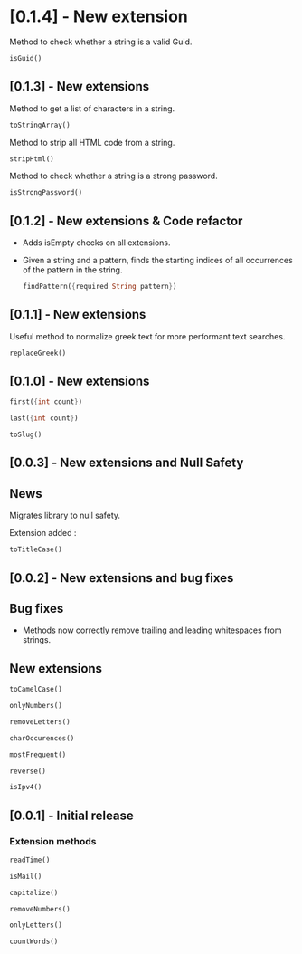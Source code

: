 # [0.1.4] - New extension

Method to check whether a string is a valid Guid.

```dart
isGuid()
```

## [0.1.3] - New extensions

Method to get a list of characters in a string.

```dart
toStringArray()
```

Method to strip all HTML code from a string.

```dart
stripHtml()
```

Method to check whether a string is a strong password.

```dart
isStrongPassword()
```

## [0.1.2] - New extensions & Code refactor

* Adds isEmpty checks on all extensions.

* Given a string and a pattern, finds the starting indices of all occurrences of the pattern in the string.

    ```dart
    findPattern({required String pattern})
    ```

## [0.1.1] - New extensions

Useful method to normalize greek text for more performant text searches.

```dart
replaceGreek()
```

## [0.1.0] - New extensions

```dart
first({int count})
```

```dart
last({int count})
```

```dart
toSlug()
```

## [0.0.3] - New extensions and Null Safety

## News

Migrates library to null safety.

Extension added :

```dart
toTitleCase()
```

## [0.0.2] - New extensions and bug fixes

## Bug fixes

* Methods now correctly remove trailing and leading whitespaces from strings.

## New extensions

```dart
toCamelCase()
```

```dart
onlyNumbers()
```

```dart
removeLetters()
```

```dart
charOccurences()
```

```dart
mostFrequent()
```

```dart
reverse()
```

```dart
isIpv4()
```

## [0.0.1] - Initial release

### Extension methods

```dart
readTime()
```

```dart
isMail()
```

```dart
capitalize()
```

```dart
removeNumbers()
```

```dart
onlyLetters()
```

```dart
countWords()
```
